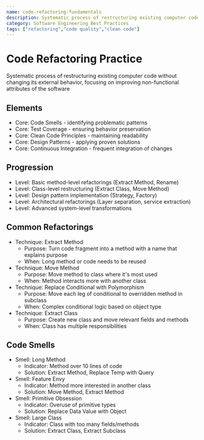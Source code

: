 ```yaml
---
name: code-refactoring-fundamentals
description: Systematic process of restructuring existing computer code without changing its external behavior, focusing on improving non-functional attributes of the software
category: Software Engineering Best Practices
tags: ["refactoring","code quality","clean code"]
---
```


# Code Refactoring Practice

Systematic process of restructuring existing computer code without changing its external behavior, focusing on improving non-functional attributes of the software

## Elements

- Core: Code Smells - identifying problematic patterns
- Core: Test Coverage - ensuring behavior preservation
- Core: Clean Code Principles - maintaining readability
- Core: Design Patterns - applying proven solutions
- Core: Continuous Integration - frequent integration of changes

## Progression

- Level: Basic method-level refactorings (Extract Method, Rename)
- Level: Class-level restructuring (Extract Class, Move Method)
- Level: Design pattern implementation (Strategy, Factory)
- Level: Architectural refactorings (Layer separation, service extraction)
- Level: Advanced system-level transformations

## Common Refactorings

- Technique: Extract Method
  - Purpose: Turn code fragment into a method with a name that explains purpose
  - When: Long method or code needs to be reused  
- Technique: Move Method
  - Purpose: Move method to class where it's most used
  - When: Method interacts more with another class
- Technique: Replace Conditional with Polymorphism
  - Purpose: Move each leg of conditional to overridden method in subclass
  - When: Complex conditional logic based on object type
- Technique: Extract Class
  - Purpose: Create new class and move relevant fields and methods
  - When: Class has multiple responsibilities

## Code Smells

- Smell: Long Method
  - Indicator: Method over 10 lines of code
  - Solution: Extract Method, Replace Temp with Query
- Smell: Feature Envy
  - Indicator: Method more interested in another class
  - Solution: Move Method, Extract Method
- Smell: Primitive Obsession
  - Indicator: Overuse of primitive types
  - Solution: Replace Data Value with Object
- Smell: Large Class
  - Indicator: Class with too many fields/methods
  - Solution: Extract Class, Extract Subclass
